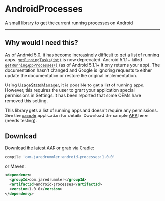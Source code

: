 # AndroidProcesses
A small library to get the current running processes on Android
___

Why would I need this?
----------------------

As of Android 5.0, it has become increasingly difficult to get a list of running apps. [`getRunningTasks(int)`](http://developer.android.com/intl/zh-cn/reference/android/app/ActivityManager.html#getRunningTasks(int)) is now deprecated. Android 5.1.1+ killed [`getRunningAppProcesses()`](http://developer.android.com/intl/zh-cn/reference/android/app/ActivityManager.html#getRunningAppProcesses()) (as of Android 5.1.1+ it only returns your app). The documentation hasn't changed and Google is ignoring requests to either update the documentation or restore the original implementation. 

Using [UsageStatsManager](https://developer.android.com/reference/android/app/usage/UsageStatsManager.html), it is possible to get a list of running apps. However, this requires the user to grant your application special permissions in Settings. It has been reported that some OEMs have removed this setting.

This library gets a list of running apps and doesn't require any permissions. See the [sample](https://github.com/jaredrummler/AndroidProcesses/blob/master/sample/src/main/java/com/jaredrummler/android/processes/sample/MainActivity.java) application for details. Download the sample [APK](https://github.com/jaredrummler/AndroidProcesses/blob/master/sample-apk/sample-debug.apk?raw=true) here (needs testing).

Download
--------

Download [the latest AAR](https://repo1.maven.org/maven2/com/jaredrummler/android-processes/1.0.0/android-processes-1.0.0.aar) or grab via Gradle:

```groovy
compile 'com.jaredrummler:android-processes:1.0.0'
```
or Maven:
```xml
<dependency>
  <groupId>com.jaredrummler</groupId>
  <artifactId>android-processes</artifactId>
  <version>1.0.0</version>
</dependency>
```

